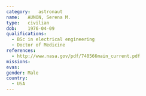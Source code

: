 ```yaml
---
category:	astronaut
name:	AUNON, Serena M.
type:	civilian
dob:	1976-04-09
qualifications:
  - BSc in electrical engineering
  - Doctor of Medicine
references:
  - http://www.nasa.gov/pdf/740566main_current.pdf
missions:
evas:
gender:	Male
country:
  - USA
---
```

